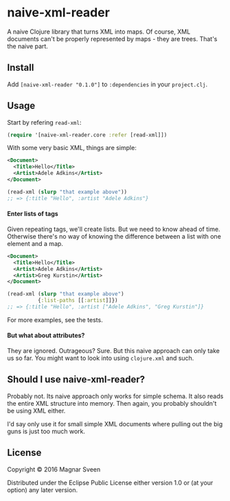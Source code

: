 # naive-xml-reader

A naive Clojure library that turns XML into maps. Of course, XML documents can't
be properly represented by maps - they are trees. That's the naive part.

## Install

Add `[naive-xml-reader "0.1.0"]` to `:dependencies` in your `project.clj`.

## Usage

Start by refering `read-xml`:

```clojure
(require '[naive-xml-reader.core :refer [read-xml]])
```

With some very basic XML, things are simple:

```xml
<Document>
  <Title>Hello</Title>
  <Artist>Adele Adkins</Artist>
</Document>
```

```clojure
(read-xml (slurp "that example above"))
;; => {:title "Hello", :artist "Adele Adkins"}
```

#### Enter lists of tags

Given repeating tags, we'll create lists. But we need to know ahead of time.
Otherwise there's no way of knowing the difference between a list with one
element and a map.

```xml
<Document>
  <Title>Hello</Title>
  <Artist>Adele Adkins</Artist>
  <Artist>Greg Kurstin</Artist>
</Document>
```

```clojure
(read-xml (slurp "that example above")
          {:list-paths [[:artist]]})
;; => {:title "Hello", :artist ["Adele Adkins", "Greg Kurstin"]}
```

For more examples, see the tests.

#### But what about attributes?

They are ignored. Outrageous? Sure. But this naive approach can only take us so
far. You might want to look into using `clojure.xml` and such.

## Should I use naive-xml-reader?

Probably not. Its naive approach only works for simple schema. It also reads the
entire XML structure into memory. Then again, you probably shouldn't be using
XML either.

I'd say only use it for small simple XML documents where pulling out the big
guns is just too much work.

## License

Copyright © 2016 Magnar Sveen

Distributed under the Eclipse Public License either version 1.0 or (at
your option) any later version.
